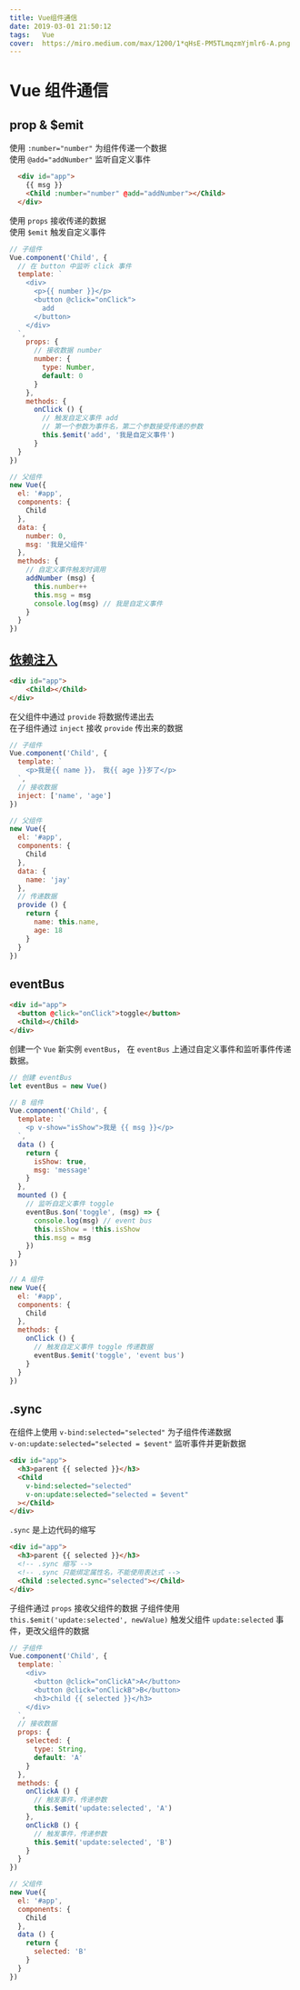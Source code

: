 ```yaml
---
title: Vue组件通信
date: 2019-03-01 21:50:12
tags:	Vue
cover:  https://miro.medium.com/max/1200/1*qHsE-PM5TLmqzmYjmlr6-A.png
---
```


# Vue 组件通信

## prop & $emit

使用 `:number="number"` 为组件传递一个数据  
使用 `@add="addNumber"` 监听自定义事件

``` html
  <div id="app">
    {{ msg }}
    <Child :number="number" @add="addNumber"></Child>
  </div>
```

使用 `props` 接收传递的数据  
使用 `$emit` 触发自定义事件

``` js
// 子组件
Vue.component('Child', {
  // 在 button 中监听 click 事件
  template: `
    <div>
      <p>{{ number }}</p>
      <button @click="onClick">
        add
      </button>
    </div>
  `,
    props: {
      // 接收数据 number
      number: {
        type: Number,
        default: 0
      }
    },
    methods: {
      onClick () {
        // 触发自定义事件 add
        // 第一个参数为事件名，第二个参数接受传递的参数
        this.$emit('add', '我是自定义事件')
      }
  }
})

// 父组件
new Vue({
  el: '#app',
  components: {
    Child
  },
  data: {
    number: 0,
    msg: '我是父组件'
  },
  methods: {
    // 自定义事件触发时调用
    addNumber (msg) {
      this.number++
      this.msg = msg
      console.log(msg) // 我是自定义事件
    }
  }
})
```

## [依赖注入](https://cn.vuejs.org/v2/guide/components-edge-cases.html#%E4%BE%9D%E8%B5%96%E6%B3%A8%E5%85%A5)

``` html
<div id="app">
    <Child></Child>
</div>
```

在父组件中通过 `provide` 将数据传递出去  
在子组件通过 `inject` 接收 `provide` 传出来的数据

``` js
// 子组件
Vue.component('Child', {
  template: `
    <p>我是{{ name }}， 我{{ age }}岁了</p>
  `,
  // 接收数据
  inject: ['name', 'age']
})

// 父组件
new Vue({
  el: '#app',
  components: {
    Child
  },
  data: {
    name: 'jay'
  },
  // 传递数据
  provide () {
    return {
      name: this.name,
      age: 18
    }
  }
})
```

## eventBus

``` html
<div id="app">
  <button @click="onClick">toggle</button>
  <Child></Child>
</div>
```

创建一个 `Vue` 新实例 `eventBus`， 在 `eventBus` 上通过自定义事件和监听事件传递数据。

``` js
// 创建 eventBus
let eventBus = new Vue()

// B 组件
Vue.component('Child', {
  template: `
    <p v-show="isShow">我是 {{ msg }}</p>
  `,
  data () {
    return {
      isShow: true,
      msg: 'message'
    }
  },
  mounted () {
    // 监听自定义事件 toggle
    eventBus.$on('toggle', (msg) => {
      console.log(msg) // event bus
      this.isShow = !this.isShow
      this.msg = msg
    })
  }
})

// A 组件
new Vue({
  el: '#app',
  components: {
    Child
  },
  methods: {
    onClick () {
      // 触发自定义事件 toggle 传递数据
      eventBus.$emit('toggle', 'event bus')
    }
  }
})
```

## .sync

在组件上使用 `v-bind:selected="selected"` 为子组件传递数据  
`v-on:update:selected="selected = $event"` 监听事件并更新数据

``` html
<div id="app">
  <h3>parent {{ selected }}</h3>
  <Child
    v-bind:selected="selected"
    v-on:update:selected="selected = $event"
  ></Child>
</div>
```

`.sync` 是上边代码的缩写

``` html
<div id="app">
  <h3>parent {{ selected }}</h3>
  <!-- .sync 缩写 -->
  <!-- .sync 只能绑定属性名，不能使用表达式 -->
  <Child :selected.sync="selected"></Child>
</div>
```

子组件通过 `props` 接收父组件的数据
子组件使用 `this.$emit('update:selected', newValue)` 触发父组件 `update:selected` 事件，更改父组件的数据

``` js
// 子组件
Vue.component('Child', {
  template: `
    <div>
      <button @click="onClickA">A</button>
      <button @click="onClickB">B</button>
      <h3>child {{ selected }}</h3>
    </div>
  `,
  // 接收数据
  props: {
    selected: {
      type: String,
      default: 'A'
    }
  },
  methods: {
    onClickA () {
      // 触发事件，传递参数
      this.$emit('update:selected', 'A')
    },
    onClickB () {
      // 触发事件，传递参数
      this.$emit('update:selected', 'B')
    }
  }
})

// 父组件
new Vue({
  el: '#app',
  components: {
    Child
  },
  data () {
    return {
      selected: 'B'
    }
  }
})
```